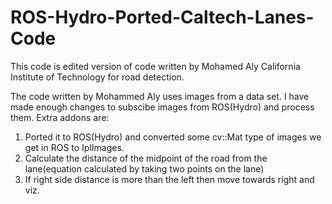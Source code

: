 # ROS-Hydro-Ported-Caltech-Lanes-Code
This code is edited version of code written by Mohamed Aly California Institute of Technology for road detection.

The code written by Mohammed Aly uses images from a data set. I have made enough changes to subscibe images from ROS(Hydro) and process them.
Extra addons are:
1. Ported it to ROS(Hydro) and converted some cv::Mat type of images we get in ROS to IplImages.
2. Calculate the distance of the midpoint of the road from the lane(equation calculated by taking two points on the lane)
3. If right side distance is more than the left then move towards right and viz.
